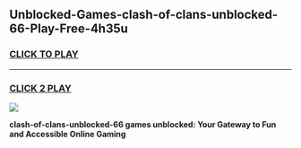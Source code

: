 
## Unblocked-Games-clash-of-clans-unblocked-66-Play-Free-4h35u
<h3>
<a href="https://premium76.site?title=clash-of-clans-unblocked-66&ref=18A1">CLICK TO PLAY</a></h3>
<hr>

<h3>
<a href="https://premium76.site?title=clash-of-clans-unblocked-66&ref=18A1">CLICK 2 PLAY</a>
  
</h3>

<a href="https://premium76.site?title=clash-of-clans-unblocked-66&ref=18A1"><img src="https://clearcache.store/games.png"></a>


**clash-of-clans-unblocked-66 games unblocked: Your Gateway to Fun and Accessible Online Gaming**
